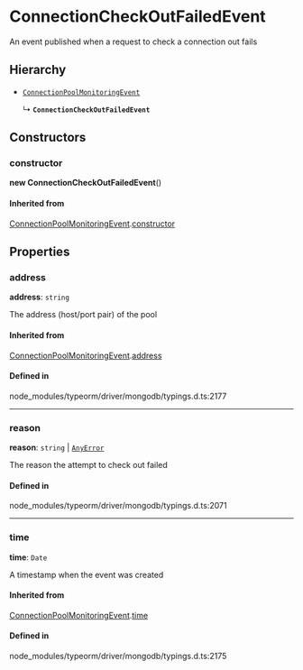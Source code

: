 # ConnectionCheckOutFailedEvent

An event published when a request to check a connection out fails

## Hierarchy

- [`ConnectionPoolMonitoringEvent`](ConnectionPoolMonitoringEvent.md)

  ↳ **`ConnectionCheckOutFailedEvent`**

## Constructors

### constructor

**new ConnectionCheckOutFailedEvent**()

#### Inherited from

[ConnectionPoolMonitoringEvent](ConnectionPoolMonitoringEvent.md).[constructor](ConnectionPoolMonitoringEvent.md#constructor)

## Properties

### address

 **address**: `string`

The address (host/port pair) of the pool

#### Inherited from

[ConnectionPoolMonitoringEvent](ConnectionPoolMonitoringEvent.md).[address](ConnectionPoolMonitoringEvent.md#address)

#### Defined in

node_modules/typeorm/driver/mongodb/typings.d.ts:2177

___

### reason

 **reason**: `string` \| [`AnyError`](../types/AnyError.md)

The reason the attempt to check out failed

#### Defined in

node_modules/typeorm/driver/mongodb/typings.d.ts:2071

___

### time

 **time**: `Date`

A timestamp when the event was created

#### Inherited from

[ConnectionPoolMonitoringEvent](ConnectionPoolMonitoringEvent.md).[time](ConnectionPoolMonitoringEvent.md#time)

#### Defined in

node_modules/typeorm/driver/mongodb/typings.d.ts:2175
